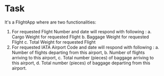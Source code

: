 # Task
It's a FlightApp where are two functionalities:
1. For requested Flight Number and date will respond with following :
a. Cargo Weight for requested Flight
b. Baggage Weight for requested Flight
c. Total Weight for requested Flight
2. For requested IATA Airport Code and date will respond with following :
a. Number of flights departing from this airport,
b. Number of flights arriving to this airport,
c. Total number (pieces) of baggage arriving to this airport,
d. Total number (pieces) of baggage departing from this airport.
